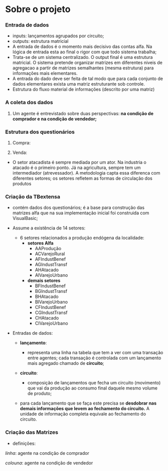# Sobre o projeto

### Entrada de dados

- inputs: lançamentos agrupados por circuito; 
- outputs: estrutura matricial
- A entrada de dados é o momento mais decisivo das contas alfa. Na lógica de entrada esta ao final o rigor com que todo sistema trabalha; 
- Trata-se de um sistema centralizado. O output final é uma estrutura matricial. O sistema pretende organizar matrizes em diferentes niveis de agregacao a partir de matrizes semalhantes (mesma estrutura) para informações mais elementares. 
- A entrada do dado deve ser feita de tal modo que para cada conjunto de dados elementares exista uma matriz estruturante sob controle. 
- Estrutura do fluxo material de informações (descrito por uma matriz)


### A coleta dos dados

1. Um agente é entrevistado sobre duas perspectivas: **na condição de comprador e na condição de vendedor;** 


### Estrutura dos questionários

1. Compra:
	
2. Venda:

- O setor atacadista é sempre mediada por um ator. Na industria o atacado é o primeiro ponto. Já na agricultura, sempre tem um intermediador (atrevessador). A metodologia capta essa diferenca com diferentes setores; os setores refletem as formas de circulação dos produtos

### Criação da TBextensa
- contém dados dos questionários; é a base para construção  das matrizes alfa que na sua implementação inicial foi construida com VisualBasic;

- Assume a existência de 14 setores:
	- 6 setores relacionados a produção endógena da localidade:
		- **setores Alfa**
			- AAProdução
			- ACVarejoRural
			- AFIndustBenef
			- AGIndustTransf
			- AHAtacado
			- AIVarejoUrbano
		- **demais setores**
			- BFIndustBenef
			- BGIndustTransf
			- BHAtacado
			- BIVarejoUrbano
			- CFIndustBenef
			- CGIndustTransf
			- CHAtacado
			- CIVarejoUrbano

- Entradas de dados:
	- **lançamento**: 
		- representa uma linha na tabela que tem a ver com uma transação entre agentes; cada transação é controlada com um lançamento mais agregado chamado de **circuito**; 
	
	- **circuito**: 
		- composição de lançamentos que fecha um circuito (movimento) que vai da produção ao consumo final daquele mesmo volume de produto;
		
	- para cada lançamento que se faça este precisa se **desdobrar nas demais informações que levem ao fechamento do circuito.** A unidade de informação completa equivale ao fechamento do circuito.


### Criação das Matrizes

- definições:

*linha*: agente na condição de comprador

*colouna*: agente na condição de vendedor

